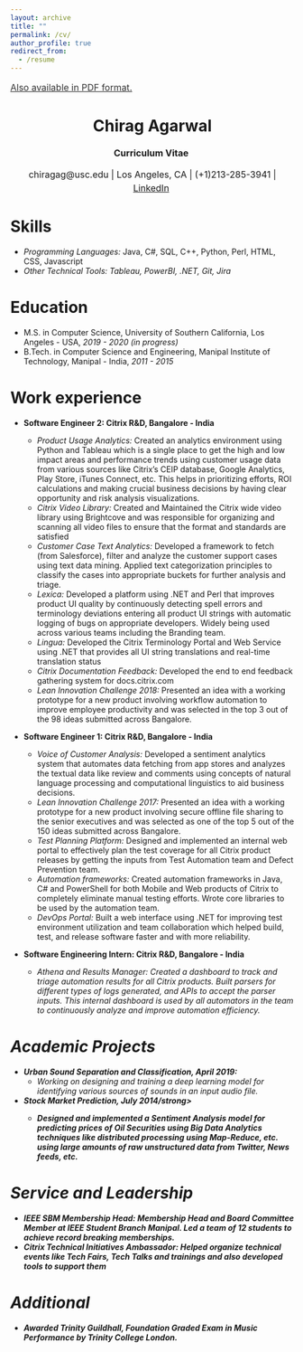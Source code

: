 ```yaml
---
layout: archive
title: ""
permalink: /cv/
author_profile: true
redirect_from:
  - /resume
---
```

<a style="line-height: 1.5;" href="http://chiragag.github.io/files/Chirag_Agarwal_Resume_Jan_2019_2.pdf"><span style="color: #333333;"><span style="font-size: medium;">Also available in PDF format.</span></span></a>
<h1 class="western" align="center"><b>Chirag Agarwal</b></h1>
<p style="line-height: 1.5;" align="center"><span style="font-size: medium;"><b>Curriculum Vitae</b> </span></p>
<p style="line-height: 1.5;" align="center"><span style="font-size: medium;">chiragag@usc.edu | Los Angeles, CA | (+1)213-285-3941 | <a href="https://www.linkedin.com/in/chiragagarwal2511/">LinkedIn</a> </span></p>

Skills
======
* <em>Programming Languages:</em> Java, C#, SQL, C++, Python, Perl, HTML, CSS, Javascript
* <em>Other Technical Tools: Tableau, PowerBI, .NET, Git, Jira</em>

Education
======
* M.S. in Computer Science, University of Southern California, Los Angeles - USA,  <em>2019 - 2020 (in progress)</em>
* B.Tech. in Computer Science and Engineering, Manipal Institute of Technology, Manipal - India, <em>2011 - 2015</em>

Work experience
======
* <strong>Software Engineer 2: Citrix R&D, Bangalore - India</strong> 
  * <em>Product Usage Analytics:</em>  Created an analytics environment using Python and Tableau which is a single place to get the high and low impact areas and performance trends using customer usage data from various sources like Citrix’s CEIP database, Google Analytics, Play Store, iTunes Connect, etc.  This helps in prioritizing efforts, ROI calculations and making crucial business decisions by having clear opportunity and risk analysis visualizations.
  * <em>Citrix Video Library:</em>  Created and Maintained the Citrix wide video library using Brightcove and was responsible for organizing and scanning all video files to ensure that the format and standards are satisfied
  * <em>Customer Case Text Analytics:</em>  Developed a framework to fetch (from Salesforce), filter and analyze the customer support cases using text data mining.  Applied text categorization principles to classify the cases into appropriate buckets for further analysis and triage.
  * <em>Lexica:</em>  Developed a platform using .NET and Perl that improves product UI quality by continuously detecting spell errors and terminology deviations entering all product UI strings with automatic logging of bugs on appropriate developers.  Widely being used across various teams including the Branding team. 
  * <em>Lingua:</em>  Developed the Citrix Terminology Portal and Web Service using .NET that provides all UI string translations and real-time translation status
  * <em>Citrix Documentation Feedback:</em>  Developed the end to end feedback gathering system for docs.citrix.com
  * <em>Lean Innovation Challenge 2018:</em>  Presented an idea with a working prototype for a new product involving workflow automation to improve employee productivity and was selected in the top 3 out of the 98 ideas submitted across Bangalore.
  
* <strong>Software Engineer 1: Citrix R&D, Bangalore - India</strong> 
  * <em>Voice of Customer Analysis:</em>  Developed a sentiment analytics system that automates data fetching from app stores and analyzes the textual data like review and comments using concepts of natural language processing and computational linguistics to aid business decisions.
  * <em>Lean Innovation Challenge 2017:</em>  Presented an idea with a working prototype for a new product involving secure offline file sharing to the senior executives and was selected as one of the top 5 out of the 150 ideas submitted across Bangalore.
  * <em>Test Planning Platform:</em>  Designed and implemented an internal web portal to effectively plan the test coverage for all Citrix product releases by getting the inputs from Test Automation team and Defect Prevention team.  
  * <em>Automation frameworks:</em>  Created automation frameworks in Java, C# and PowerShell for both Mobile and Web products of Citrix to completely eliminate manual testing efforts.  Wrote core libraries to be used by the automation team.
  * <em>DevOps Portal:</em>  Built a web interface using .NET for improving test environment utilization and team collaboration which helped build, test, and release software faster and with more reliability.

* <strong>Software Engineering Intern: Citrix R&D, Bangalore - India</strong> 
  * <em>Athena and Results Manager:  Created a dashboard to track and triage automation results for all Citrix products.  Built parsers for different types of logs generated, and APIs to accept the parser inputs.  This internal dashboard is used by all automators in the team to continuously analyze and improve automation efficiency.

Academic Projects
======
* <strong>Urban Sound Separation and Classification, April 2019:</strong>  
  * Working on designing and training a deep learning model for identifying various sources of sounds in an input audio file.
* <strong>Stock Market Prediction, July 2014/strong>  
  * Designed and implemented a Sentiment Analysis model for predicting prices of Oil Securities using Big Data Analytics techniques like distributed processing using Map-Reduce, etc.  using large amounts of raw unstructured data from Twitter, News feeds, etc.

Service and Leadership
======
* <strong>IEEE SBM Membership Head:</strong>  Membership Head and Board Committee Member at IEEE Student Branch Manipal.  Led a team of 12 students to achieve record breaking memberships.
* <strong>Citrix Technical Initiatives Ambassador:</strong>  Helped organize technical events like Tech Fairs, Tech Talks and trainings and also developed tools to support them

Additional
======
* Awarded Trinity Guildhall, Foundation Graded Exam in Music Performance by Trinity College London.